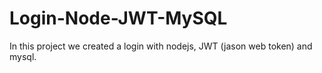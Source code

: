 # Login-Node-JWT-MySQL
In this project we created a login with nodejs, JWT (jason web token) and mysql.
